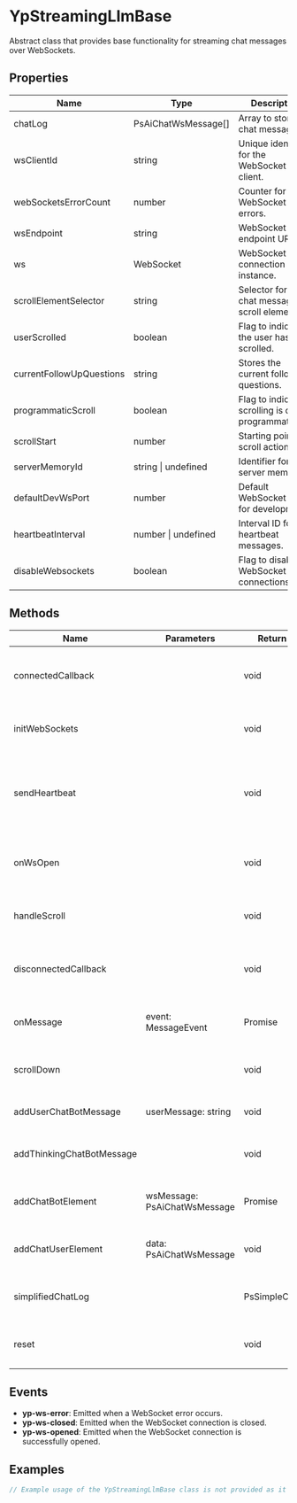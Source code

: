 # YpStreamingLlmBase

Abstract class that provides base functionality for streaming chat messages over WebSockets.

## Properties

| Name                    | Type                                  | Description                                       |
|-------------------------|---------------------------------------|---------------------------------------------------|
| chatLog                 | PsAiChatWsMessage[]                   | Array to store chat messages.                     |
| wsClientId              | string                                | Unique identifier for the WebSocket client.       |
| webSocketsErrorCount    | number                                | Counter for WebSocket errors.                     |
| wsEndpoint              | string                                | WebSocket endpoint URL.                           |
| ws                      | WebSocket                             | WebSocket connection instance.                    |
| scrollElementSelector   | string                                | Selector for the chat messages scroll element.    |
| userScrolled            | boolean                               | Flag to indicate if the user has scrolled.        |
| currentFollowUpQuestions| string                                | Stores the current follow-up questions.           |
| programmaticScroll      | boolean                               | Flag to indicate if scrolling is done programmatically. |
| scrollStart             | number                                | Starting point of a scroll action.                |
| serverMemoryId          | string \| undefined                   | Identifier for the server memory.                 |
| defaultDevWsPort        | number                                | Default WebSocket port for development.           |
| heartbeatInterval       | number \| undefined                   | Interval ID for the heartbeat messages.           |
| disableWebsockets       | boolean                               | Flag to disable WebSocket connections.            |

## Methods

| Name                   | Parameters                     | Return Type | Description                                      |
|------------------------|--------------------------------|-------------|--------------------------------------------------|
| connectedCallback      |                                | void        | Lifecycle method for when the component connects.|
| initWebSockets         |                                | void        | Initializes the WebSocket connection.            |
| sendHeartbeat          |                                | void        | Sends a heartbeat message to keep the WebSocket connection alive. |
| onWsOpen               |                                | void        | Handler for when the WebSocket connection opens. |
| handleScroll           |                                | void        | Handles the scroll event for the chat messages.  |
| disconnectedCallback   |                                | void        | Lifecycle method for when the component disconnects. |
| onMessage              | event: MessageEvent            | Promise<void> | Handler for incoming WebSocket messages.       |
| scrollDown             |                                | void        | Scrolls the chat messages down.                  |
| addUserChatBotMessage  | userMessage: string            | void        | Adds a user message to the chat bot.             |
| addThinkingChatBotMessage |                            | void        | Adds a thinking message to the chat bot.         |
| addChatBotElement      | wsMessage: PsAiChatWsMessage   | Promise<void> | Abstract method to add a chat bot element.    |
| addChatUserElement     | data: PsAiChatWsMessage        | void        | Adds a chat user element to the chat log.        |
| simplifiedChatLog      |                                | PsSimpleChatLog[] | Gets a simplified version of the chat log.    |
| reset                  |                                | void        | Resets the chat log and WebSocket connection.    |

## Events

- **yp-ws-error**: Emitted when a WebSocket error occurs.
- **yp-ws-closed**: Emitted when the WebSocket connection is closed.
- **yp-ws-opened**: Emitted when the WebSocket connection is successfully opened.

## Examples

```typescript
// Example usage of the YpStreamingLlmBase class is not provided as it is an abstract class.
```